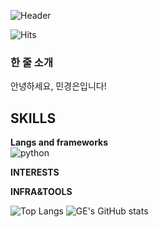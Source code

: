 ![Header](https://capsule-render.vercel.app/api?type=waving&height=300&color=gradient&text=Hi,%20I'm%20Gyungeun!&fontAlign=50&fontAlignY=35)

![Hits](https://hits.seeyoufarm.com/api/count/incr/badge.svg?url=https%3A%2F%2Fgithub.com%2FMINGYUNGEUN%2Fhit-counter&count_bg=%23FFEC00&title_bg=%2389FF00&icon=&icon_color=%23E7E7E7&title=hits&edge_flat=false)

### 한 줄 소개
안녕하세요, 민경은입니다!

## SKILLS
**Langs and frameworks**  
![python](https://img.shields.io/badge/python-yellow?style=for-the-badge&logo=python&logoColor=white)

**INTERESTS**

**INFRA&TOOLS**

![Top Langs](https://github-readme-stats.vercel.app/api/top-langs/?username=MINGYUNGEUN&layout=compact)
![GE's GitHub stats](https://github-readme-stats.vercel.app/api?username=MINGYUNGEUN&show_icons=true&theme=tokyonight)
